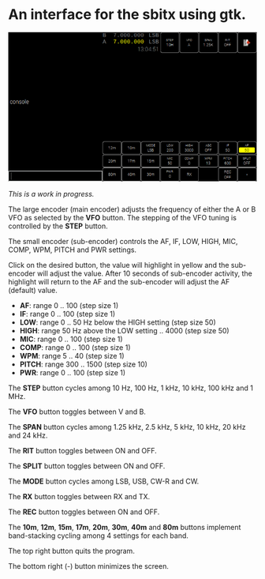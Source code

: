 # An interface for the sbitx using gtk.

![screen](sbitx_screen.png)

*This is a work in progress.*

The large encoder (main encoder) adjusts the frequency of either the A or B VFO as selected by the **VFO** button. The stepping of the VFO tuning is controlled by the **STEP** button.

The small encoder (sub-encoder) controls the AF, IF, LOW, HIGH, MIC, COMP, WPM, PITCH and PWR settings.

Click on the desired button, the value will highlight in yellow and the sub-encoder will adjust the value. After 10 seconds of sub-encoder activity, the highlight will return to the AF and the sub-encoder will adjust the AF (default) value.

* **AF**: range 0 .. 100 (step size 1)
* **IF**: range 0 .. 100 (step size 1)
* **LOW**: range 0 .. 50 Hz below the HIGH setting (step size 50)
* **HIGH**: range 50 Hz above the LOW setting .. 4000 (step size 50)
* **MIC**: range 0 .. 100 (step size 1)
* **COMP**: range 0 .. 100 (step size 1)
* **WPM**: range 5 .. 40 (step size 1)
* **PITCH**: range 300 .. 1500 (step size 10)
* **PWR**: range 0 .. 100 (step size 1)

The **STEP** button cycles among 10 Hz, 100 Hz, 1 kHz, 10 kHz, 100 kHz and 1 MHz.

The **VFO** button toggles between V and B.

The **SPAN** button cycles among 1.25 kHz, 2.5 kHz, 5 kHz, 10 kHz, 20 kHz and 24 kHz.

The **RIT** button toggles between ON and OFF.

The **SPLIT** button toggles between ON and OFF.

The **MODE** button cycles among LSB, USB, CW-R and CW.

The **RX** button toggles between RX and TX.

The **REC** button toggles between ON and OFF.

The **10m**, **12m**, **15m**, **17m**, **20m**, **30m**, **40m** and **80m** buttons implement band-stacking cycling among 4 settings for each band.

The top right button quits the program.

The bottom right (-) button minimizes the screen.


